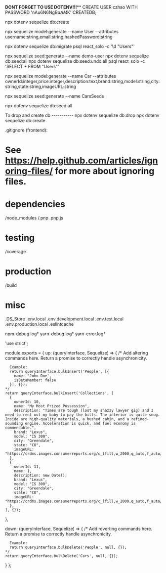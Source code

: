 ****DONT FORGET TO USE DOTENV!!!******
CREATE USER czhao WITH PASSWORD 'nAu6N6Ng$BaAM$K' CREATEDB;

npx dotenv sequelize db:create

npx sequelize model:generate --name User --attributes username:string,email:string,hashedPassword:string

npx dotenv sequelize db:migrate
 psql react_solo -c '\d "Users"'

npx sequelize seed:generate --name demo-user
  npx dotenv sequelize db:seed:all
  npx dotenv sequelize db:seed:undo:all
  psql react_solo -c 'SELECT * FROM "Users"'

npx sequelize model:generate --name Car --attributes ownerId:integer,price:integer,description:text,brand:string,model:string,city:string,state:string,imageURL:string

npx sequelize seed:generate --name CarsSeeds



npx dotenv sequelize db:seed:all

To drop and create db -----------
npx dotenv sequelize db:drop
npx dotenv sequelize db:create








.gitignore (frontend):

# See https://help.github.com/articles/ignoring-files/ for more about ignoring files.

# dependencies
/node_modules
/.pnp
.pnp.js

# testing
/coverage

# production
/build

# misc
.DS_Store
.env.local
.env.development.local
.env.test.local
.env.production.local
.eslintcache

npm-debug.log*
yarn-debug.log*
yarn-error.log*





'use strict';

module.exports = {
  up: (queryInterface, Sequelize) => {
    /*
      Add altering commands here.
      Return a promise to correctly handle asynchronicity.

      Example:
      return queryInterface.bulkInsert('People', [{
        name: 'John Doe',
        isBetaMember: false
      }], {});
    */
    return queryInterface.bulkInsert('Collections', [
      {
        ownerId: 10,
        name: "My Most Prized Possession",
        description: "Times are tough (lost my snazzy lawyer gig) and I need to rent out my baby to pay the bills. The interior is quite snug. Inside are high-quality materials, a hushed cabin, and a refined-sounding engine. Acceleration is quick, and fuel economy is commendable.",
        brand: "Lexus",
        model: "IS 300",
        city: "Greendale",
        state: "CO",
        imageURL: "https://crdms.images.consumerreports.org/c_lfill,w_2000,q_auto,f_auto/prod/cars/chrome/white/2012LEX006b_640_01"
      },
      {
        ownerId: 11,
        name: 1,
        description: new Date(),
        brand: "Lexus",
        model: "IS 300",
        city: "Greendale",
        state: "CO",
        imageURL: "https://crdms.images.consumerreports.org/c_lfill,w_2000,q_auto,f_auto/prod/cars/chrome/white/2012LEX006b_640_01"
      },
    ], {});
  },

  down: (queryInterface, Sequelize) => {
    /*
      Add reverting commands here.
      Return a promise to correctly handle asynchronicity.

      Example:
      return queryInterface.bulkDelete('People', null, {});
    */
    return queryInterface.bulkDelete('Cars', null, {});
  }
};
